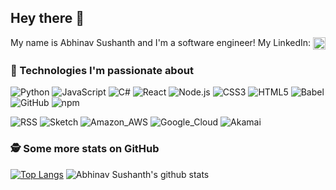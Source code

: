 ## Hey there 👋

My name is Abhinav Sushanth and I'm a software engineer!
My LinkedIn:
<a href="https://www.linkedin.com/in/abhinav-sushanth/" target="blank"><img align="center" src="https://cdn.jsdelivr.net/npm/simple-icons@3.0.1/icons/linkedin.svg" alt="abhinavsushanth" height="20" width="20" /></a>

### 🔧 Technologies I'm passionate about

<!-- use https://simpleicons.org/ to find icons and colors -->
![Python](https://img.shields.io/badge/Code-Python-informational?style=flat&logo=python&logoColor=white&labelColor=121212&color=2C8EBB)
![JavaScript](https://img.shields.io/badge/Code-JavaScript-informational?style=flat&logo=javascript&logoColor=white&labelColor=121212&color=F7DF1E)
![C#](https://img.shields.io/badge/Code-C%23-informational?style=flat&logo=c#&logoColor=white&labelColor=121212&color=FF6C37)
![React](https://img.shields.io/badge/Code-React-informational?style=flat&logo=react&logoColor=white&labelColor=121212&color=61DAFB)
![Node.js](https://img.shields.io/badge/Code-Node.js-informational?style=flat&logo=node.js&logoColor=white&labelColor=121212&color=339933)
![CSS3](https://img.shields.io/badge/Code-CSS3-informational?style=flat&logo=css3&logoColor=white&labelColor=121212&color=1572B6)
![HTML5](https://img.shields.io/badge/Code-HTML5-informational?style=flat&logo=html5&logoColor=white&labelColor=121212&color=E34F26)
![Babel](https://img.shields.io/badge/Tool-Babel-informational?style=flat&logo=babel&logoColor=white&labelColor=121212&color=F9DC3E)
![GitHub](https://img.shields.io/badge/Tool-GitHub-informational?style=flat&logo=github&logoColor=white&labelColor=121212&color=181717)
![npm](https://img.shields.io/badge/Tool-npm-informational?style=flat&logo=npm&logoColor=white&labelColor=121212&color=CB3837)



![RSS](https://img.shields.io/badge/Tool-RSS-informational?style=flat&logo=rss&logoColor=white&labelColor=121212&color=FFA500)
![Sketch](https://img.shields.io/badge/Tool-Sketch-informational?style=flat&logo=sketch&logoColor=white&labelColor=121212&color=F7B500)
![Amazon_AWS](https://img.shields.io/badge/Cloud-Amazon_AWS-informational?style=flat&logo=amazon-aws&logoColor=white&labelColor=121212&color=232F3E)
![Google_Cloud](https://img.shields.io/badge/Cloud-Google_Cloud-informational?style=flat&logo=google-cloud&logoColor=white&labelColor=121212&color=4285F4)
![Akamai](https://img.shields.io/badge/CDN-Akamai-informational?style=flat&logo=akamai&logoColor=white&labelColor=121212&color=1293D8)

### 🕵️‍ Some more stats on GitHub
[![Top Langs](https://github-readme-stats.vercel.app/api/top-langs/?username=abhinavsushanth&theme=dark&bg_color=121212)](https://github.com/abhinavsushanth/github-readme-stats)
![Abhinav Sushanth's github stats](https://github-readme-stats.vercel.app/api?username=abhinavsushanth&show_icons=true&theme=dark&bg_color=121212&icon_color=F78C6C)
<!--
**abhinavsushanth/abhinavsushanth** is a ✨ _special_ ✨ repository because its `README.md` (this file) appears on your GitHub profile.

Here are some ideas to get you started:

- 🔭 I’m currently working on ...
- 🌱 I’m currently learning ...
- 👯 I’m looking to collaborate on ...
- 🤔 I’m looking for help with ...
- 💬 Ask me about ...
- 📫 How to reach me: ...
- 😄 Pronouns: ...
- ⚡ Fun fact: ...
-->
